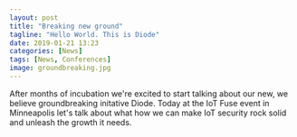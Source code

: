 ```yaml
---
layout: post
title: "Breaking new ground"
tagline: "Hello World. This is Diode"
date: 2019-01-21 13:23
categories: [News]
tags: [News, Conferences]
image: groundbreaking.jpg
---
```


After months of incubation we're excited to start talking about our new, we believe groundbreaking initative Diode. Today at the IoT Fuse event in Minneapolis let's talk about what how we can make IoT security rock solid and unleash the growth it needs.